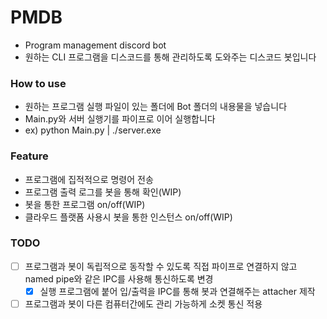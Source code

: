 # PMDB
- Program management discord bot
- 원하는 CLI 프로그램을 디스코드를 통해 관리하도록 도와주는 디스코드 봇입니다

### How to use
- 원하는 프로그램 실행 파일이 있는 폴더에 Bot 폴더의 내용물을 넣습니다
- Main.py와 서버 실행기를 파이프로 이어 실행합니다
- ex) python Main.py | ./server.exe

### Feature
- 프로그램에 집적적으로 명령어 전송
- 프로그램 출력 로그를 봇을 통해 확인(WIP)
- 봇을 통한 프로그램 on/off(WIP)
- 클라우드 플랫폼 사용시 봇을 통한 인스턴스 on/off(WIP)

### TODO
- [ ] 프로그램과 봇이 독립적으로 동작할 수 있도록 직접 파이프로 연결하지 않고 named pipe와 같은 IPC를 사용해 통신하도록 변경
  - [x] 실행 프로그램에 붙어 입/출력을 IPC를 통해 봇과 연결해주는 attacher 제작

- [ ] 프로그램과 봇이 다른 컴퓨터간에도 관리 가능하게 소켓 통신 적용

